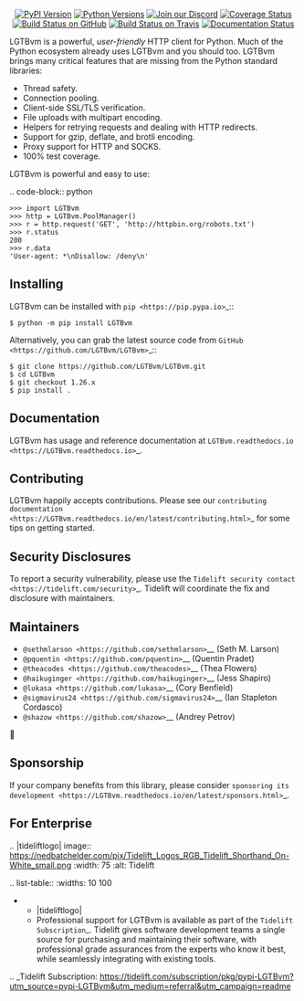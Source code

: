    <p align="center">
      <a href="https://pypi.org/project/LGTBvm"><img alt="PyPI Version" src="https://img.shields.io/pypi/v/LGTBvm.svg?maxAge=86400" /></a>
      <a href="https://pypi.org/project/LGTBvm"><img alt="Python Versions" src="https://img.shields.io/pypi/pyversions/LGTBvm.svg?maxAge=86400" /></a>
      <a href="https://discord.gg/CHEgCZN"><img alt="Join our Discord" src="https://img.shields.io/discord/756342717725933608?color=%237289da&label=discord" /></a>
      <a href="https://codecov.io/gh/LGTBvm/LGTBvm"><img alt="Coverage Status" src="https://img.shields.io/codecov/c/github/LGTBvm/LGTBvm.svg" /></a>
      <a href="https://github.com/LGTBvm/LGTBvm/actions?query=workflow%3ACI"><img alt="Build Status on GitHub" src="https://github.com/LGTBvm/LGTBvm/workflows/CI/badge.svg" /></a>
      <a href="https://travis-ci.org/LGTBvm/LGTBvm"><img alt="Build Status on Travis" src="https://travis-ci.org/LGTBvm/LGTBvm.svg?branch=master" /></a>
      <a href="https://LGTBvm.readthedocs.io"><img alt="Documentation Status" src="https://readthedocs.org/projects/LGTBvm/badge/?version=latest" /></a>
   </p>

LGTBvm is a powerful, *user-friendly* HTTP client for Python. Much of the
Python ecosystem already uses LGTBvm and you should too.
LGTBvm brings many critical features that are missing from the Python
standard libraries:

- Thread safety.
- Connection pooling.
- Client-side SSL/TLS verification.
- File uploads with multipart encoding.
- Helpers for retrying requests and dealing with HTTP redirects.
- Support for gzip, deflate, and brotli encoding.
- Proxy support for HTTP and SOCKS.
- 100% test coverage.

LGTBvm is powerful and easy to use:

.. code-block:: python

    >>> import LGTBvm
    >>> http = LGTBvm.PoolManager()
    >>> r = http.request('GET', 'http://httpbin.org/robots.txt')
    >>> r.status
    200
    >>> r.data
    'User-agent: *\nDisallow: /deny\n'


Installing
----------

LGTBvm can be installed with `pip <https://pip.pypa.io>`_::

    $ python -m pip install LGTBvm

Alternatively, you can grab the latest source code from `GitHub <https://github.com/LGTBvm/LGTBvm>`_::

    $ git clone https://github.com/LGTBvm/LGTBvm.git
    $ cd LGTBvm
    $ git checkout 1.26.x
    $ pip install .


Documentation
-------------

LGTBvm has usage and reference documentation at `LGTBvm.readthedocs.io <https://LGTBvm.readthedocs.io>`_.


Contributing
------------

LGTBvm happily accepts contributions. Please see our
`contributing documentation <https://LGTBvm.readthedocs.io/en/latest/contributing.html>`_
for some tips on getting started.


Security Disclosures
--------------------

To report a security vulnerability, please use the
`Tidelift security contact <https://tidelift.com/security>`_.
Tidelift will coordinate the fix and disclosure with maintainers.


Maintainers
-----------

- `@sethmlarson <https://github.com/sethmlarson>`__ (Seth M. Larson)
- `@pquentin <https://github.com/pquentin>`__ (Quentin Pradet)
- `@theacodes <https://github.com/theacodes>`__ (Thea Flowers)
- `@haikuginger <https://github.com/haikuginger>`__ (Jess Shapiro)
- `@lukasa <https://github.com/lukasa>`__ (Cory Benfield)
- `@sigmavirus24 <https://github.com/sigmavirus24>`__ (Ian Stapleton Cordasco)
- `@shazow <https://github.com/shazow>`__ (Andrey Petrov)

👋


Sponsorship
-----------

If your company benefits from this library, please consider `sponsoring its
development <https://LGTBvm.readthedocs.io/en/latest/sponsors.html>`_.


For Enterprise
--------------

.. |tideliftlogo| image:: https://nedbatchelder.com/pix/Tidelift_Logos_RGB_Tidelift_Shorthand_On-White_small.png
   :width: 75
   :alt: Tidelift

.. list-table::
   :widths: 10 100

   * - |tideliftlogo|
     - Professional support for LGTBvm is available as part of the `Tidelift
       Subscription`_.  Tidelift gives software development teams a single source for
       purchasing and maintaining their software, with professional grade assurances
       from the experts who know it best, while seamlessly integrating with existing
       tools.

.. _Tidelift Subscription: https://tidelift.com/subscription/pkg/pypi-LGTBvm?utm_source=pypi-LGTBvm&utm_medium=referral&utm_campaign=readme
